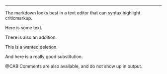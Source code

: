 ---
The markdown looks best in a text editor that can syntax highlight criticmarkup.

Here is some text. 

There is also an addition. 

This is a wanted deletion. 

And here is a really good substitution.

@CAB Comments are also available, and do not show up in output. 

